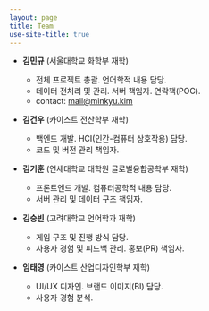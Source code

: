```yaml
---
layout: page
title: Team
use-site-title: true
---
```


* **김민규** (서울대학교 화학부 재학)
  * 전체 프로젝트 총괄. 언어학적 내용 담당.
  * 데이터 전처리 및 관리. 서버 책임자. 연락책(POC).
  * contact: mail@minkyu.kim

* **김건우** (카이스트 전산학부 재학)
  * 백엔드 개발. HCI(인간-컴퓨터 상호작용) 담당.
  * 코드 및 버전 관리 책임자.

* **김기훈** (연세대학교 대학원 글로벌융합공학부 재학)
  * 프론트엔드 개발. 컴퓨터공학적 내용 담당.
  * 서버 관리 및 데이터 구조 책임자.

* **김승빈** (고려대학교 언어학과 재학)
  * 게임 구조 및 진행 방식 담당.
  * 사용자 경험 및 피드백 관리. 홍보(PR) 책임자. 

* **임태영** (카이스트 산업디자인학부 재학)
  * UI/UX 디자인. 브랜드 이미지(BI) 담당.
  * 사용자 경험 분석.